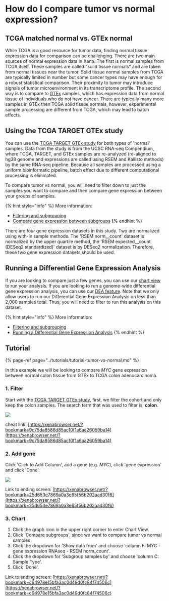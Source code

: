 # How do I compare tumor vs normal expression?

## TCGA matched normal vs. GTEx normal

While TCGA is a good resource for tumor data, finding normal tissue expression data for comparison can be challenging. There are two main sources of normal expression data in Xena. The first is normal samples from TCGA itself. These samples are called "solid tissue normals" and are taken from normal tissues near the tumor. Solid tissue normal samples from TCGA are typically limited in number but some cancer types may have enough for a robust statistical comparison. Their proximity to tumor may introduce signals of tumor microenvironment in its transcriptome profile. The second way is to compare to [GTEx](https://gtexportal.org/home/) samples, which has expression data from normal tissue of individuals who do not have cancer. There are typically many more samples in GTEx then TCGA solid tissue normals, however, experimental sample processing are different from TCGA, which may lead to batch effects.

## Using the  TCGA TARGET GTEx study

You can use the  [TCGA TARGET GTEx study](https://xenabrowser.net/?bookmark=057c5fe67d5d79488b843d7a6e1a9840) for both types of 'normal' samples. Data from the study is from the UCSC RNA-seq Compendium, where TCGA, TARGET, and GTEx samples are re-analyzed \(re-aligned to hg38 genome and expressions are called using RSEM and Kallisto methods\) by the same RNA-seq pipeline. Because all samples are processed using a uniform bioinformatic pipeline, batch effect due to different computational processing is eliminated.

To compare tumor vs normal, you will need to filter down to just the samples you want to compare and then compare gene expression between your groups of samples.

{% hint style="info" %}
More information:

* [Filtering and subgrouping](../overview-of-features/filter-and-subgrouping/)
* [Compare gene expression between subgroups](how-do-i-compare-gene-expression-between-subgroups.md)
{% endhint %}

There are four gene expression datasets in this study. Two are normalized using with-in sample methods. The 'RSEM norm\_\_count' dataset is normalized by the upper quartile method, the 'RSEM expected\_\_count \(DESeq2 standardized\)' dataset is by DESeq2 normalization. Therefore, these two gene expression datasets should be used.

## Running a Differential Gene Expression Analysis

If you are looking to compare just a few genes, you can use our [chart view](../overview-of-features/chart-view.md) to run your analysis. If you are looking to run a genome-wide differential gene expression analysis, you can use our [DEA feature](../overview-of-features/differential-gene-expression.md). Note that we only allow users to run our Differential Gene Expression Analysis on less than 2,000 samples total. Thus, you will need to filter to run this analysis on this dataset.

{% hint style="info" %}
More information:

* [Filtering and subgrouping](../overview-of-features/filter-and-subgrouping/)
* [Running a Differential Gene Expression Analysis](../overview-of-features/differential-gene-expression.md)
{% endhint %}

## Tutorial

{% page-ref page="../tutorials/tutorial-tumor-vs-normal.md" %}



In this example we will be looking to compare _MYC_ gene expression between normal colon tissue from GTEx to TCGA colon adenocarcinoma.

### 1. Filter

Start with the [TCGA TARGET GTEx study](https://xenabrowser.net/?bookmark=057c5fe67d5d79488b843d7a6e1a9840), first, we filter the cohort and only keep the colon samples. The search term that was used to filter is: **colon**.

![](../.gitbook/assets/colonfilter.gif)

cheat link: [https://xenabrowser.net/?bookmark=9c75da8586d85ac10f1a6aa26059ba14](https://xenabrowser.net/?bookmark=9c75da8586d85ac10f1a6aa26059ba14)

### 2. Add gene

Click 'Click to Add Column',  add a gene \(e.g. _MYC_\), click 'gene expression' and click 'Done'.

![](../.gitbook/assets/addgene.gif)

Link to ending screen: [https://xenabrowser.net/?bookmark=25d653e7869a0a3e65f56b202aad30f6](https://xenabrowser.net/?bookmark=25d653e7869a0a3e65f56b202aad30f6)

### 3. Chart

1. Click the graph icon in the upper right corner to enter Chart View.
2. Click 'Compare subgroups', since we want to compare tumor vs normal samples
3. Click the dropdown for 'Show data from' and choose 'column F: MYC - gene expression RNAseq - RSEM norm\_count'.
4. Click the dropdown for 'Subgroup samples by' and choose 'column C: Sample Type'.
5. Click 'Done'. 

Link to ending screen: [https://xenabrowser.net/?bookmark=c64978e15bfa3ac0d49d0fc84f74506c](https://xenabrowser.net/?bookmark=c64978e15bfa3ac0d49d0fc84f74506c)

